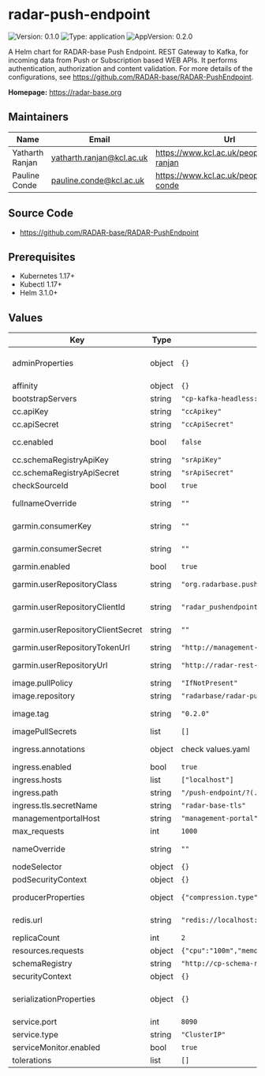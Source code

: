 

# radar-push-endpoint

![Version: 0.1.0](https://img.shields.io/badge/Version-0.1.0-informational?style=flat-square) ![Type: application](https://img.shields.io/badge/Type-application-informational?style=flat-square) ![AppVersion: 0.2.0](https://img.shields.io/badge/AppVersion-0.2.0-informational?style=flat-square)

A Helm chart for RADAR-base Push Endpoint. REST Gateway to Kafka, for incoming data from Push or Subscription based WEB APIs. It performs authentication, authorization and content validation. For more details of the configurations, see https://github.com/RADAR-base/RADAR-PushEndpoint.

**Homepage:** <https://radar-base.org>

## Maintainers

| Name | Email | Url |
| ---- | ------ | --- |
| Yatharth Ranjan | yatharth.ranjan@kcl.ac.uk | https://www.kcl.ac.uk/people/yatharth-ranjan |
| Pauline Conde | pauline.conde@kcl.ac.uk | https://www.kcl.ac.uk/people/pauline-conde |

## Source Code

* <https://github.com/RADAR-base/RADAR-PushEndpoint>

## Prerequisites
* Kubernetes 1.17+
* Kubectl 1.17+
* Helm 3.1.0+

## Values

| Key | Type | Default | Description |
|-----|------|---------|-------------|
| adminProperties | object | `{}` | Additional Kafka Admin Client settings as key value pairs. Read from https://kafka.apache.org/documentation/#adminclientconfigs. |
| affinity | object | `{}` | Affinity labels for pod assignment |
| bootstrapServers | string | `"cp-kafka-headless:9092"` | Kafka broker URLs |
| cc.apiKey | string | `"ccApikey"` | Confluent Cloud cluster API key |
| cc.apiSecret | string | `"ccApiSecret"` | Confluent Cloud cluster API secret |
| cc.enabled | bool | `false` | set to true, if requests should be forwarded to Confluent Cloud based brokers. |
| cc.schemaRegistryApiKey | string | `"srApiKey"` | Confluent Cloud schema registry API key |
| cc.schemaRegistryApiSecret | string | `"srApiSecret"` | Confluent Cloud schema registry API secret |
| checkSourceId | bool | `true` | set to true, if sources in access token should be validated |
| fullnameOverride | string | `""` | String to fully override radar-push-endpoint.fullname template with a string |
| garmin.consumerKey | string | `""` | Consumer key for you application in Garmin Health API developer portal |
| garmin.consumerSecret | string | `""` | Consumer secret for you application in Garmin Health API developer portal |
| garmin.enabled | bool | `true` | Whether to enable Garmin endpoints |
| garmin.userRepositoryClass | string | `"org.radarbase.push.integration.garmin.user.GarminServiceUserRepository"` | The user repository to use for getting list of users and their authorization information |
| garmin.userRepositoryClientId | string | `"radar_pushendpoint"` | The client ID to access the user repository if the repository requires authorization |
| garmin.userRepositoryClientSecret | string | `""` | The client secret to access the user repository if the repository requires authorization |
| garmin.userRepositoryTokenUrl | string | `"http://management-portal:8080/oauth/token/"` |  |
| garmin.userRepositoryUrl | string | `"http://radar-rest-sources-backend:8080/"` | The base url of the user repository if the repository is http(s) based. |
| image.pullPolicy | string | `"IfNotPresent"` | radar-gateway image pull policy |
| image.repository | string | `"radarbase/radar-push-endpoint"` | radar-gateway image repository |
| image.tag | string | `"0.2.0"` | radar-gateway image tag (immutable tags are recommended) Overrides the image tag whose default is the chart appVersion. |
| imagePullSecrets | list | `[]` | Docker registry secret names as an array |
| ingress.annotations | object | check values.yaml | Annotations that define default ingress class, certificate issuer and deny access to sensitive URLs |
| ingress.enabled | bool | `true` | Enable ingress controller resource |
| ingress.hosts | list | `["localhost"]` | Hosts to accept requests from |
| ingress.path | string | `"/push-endpoint/?(.*)"` | Path within the url structure |
| ingress.tls.secretName | string | `"radar-base-tls"` | Name of the secret that contains TLS certificates |
| managementportalHost | string | `"management-portal"` | Host name of the management portal application |
| max_requests | int | `1000` | Not used. To be confirmed |
| nameOverride | string | `""` | String to partially override radar-push-endpoint.fullname template with a string (will prepend the release name) |
| nodeSelector | object | `{}` | Node labels for pod assignment |
| podSecurityContext | object | `{}` | Configure radar-push-endpoint pods' Security Context |
| producerProperties | object | `{"compression.type":"lz4"}` | Kafka producer properties as key value pairs. Read from https://kafka.apache.org/documentation/#producerconfigs. |
| redis.url | string | `"redis://localhost:6379"` | The redis server URL. Redis is used to keep track of garmin backfill progress and any other key value properties. |
| replicaCount | int | `2` | Number of radar-gateway replicas to deploy |
| resources.requests | object | `{"cpu":"100m","memory":"128Mi"}` | CPU/Memory resource requests |
| schemaRegistry | string | `"http://cp-schema-registry:8081"` | Schema Registry URL |
| securityContext | object | `{}` | Configure radar-push-endpoint containers' Security Context |
| serializationProperties | object | `{}` | Additional Kafka serialization settings, used in KafkaAvroSerializer. Read from [io.confluent.kafka.serializers.AbstractKafkaSchemaSerDeConfig]. |
| service.port | int | `8090` | radar-gateway port |
| service.type | string | `"ClusterIP"` | Kubernetes Service type |
| serviceMonitor.enabled | bool | `true` | Enable metrics to be collected via Prometheus-operator |
| tolerations | list | `[]` | Toleration labels for pod assignment |
